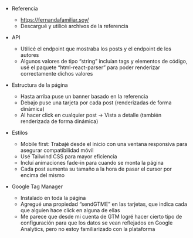 - Referencia

  - https://fernandafamiliar.soy/
  - Descargué y utilicé archivos de la referencia

- API

  - Utilicé el endpoint que mostraba los posts y el endpoint de los autores
  - Algunos valores de tipo “string” incluían tags y elementos de código, usé el paquete “html-react-parser” para poder renderizar correctamente dichos valores

- Estructura de la página

  - Hasta arriba puse un banner basado en la referencia
  - Debajo puse una tarjeta por cada post (renderizadas de forma dinámica)
  - Al hacer click en cualquier post → Vista a detalle (también renderizada de forma dinámica)

- Estilos

  - Mobile first: Trabajé desde el inicio con una ventana responsiva para asegurar compatibilidad móvil
  - Usé Tailwind CSS para mayor eficiencia
  - Incluí animaciones fade-in para cuando se monta la página
  - Cada post aumenta su tamaño a la hora de pasar el cursor por encima del mismo

- Google Tag Manager
  - Instalado en toda la página
  - Agregué una propiedad “sendGTME” en las tarjetas, que indica cada que alguien hace click en alguna de ellas
  - Me parece que desde mi cuenta de GTM logré hacer cierto tipo de configuración para que los datos se vean reflejados en Google Analytics, pero no estoy familiarizado con la plataforma
